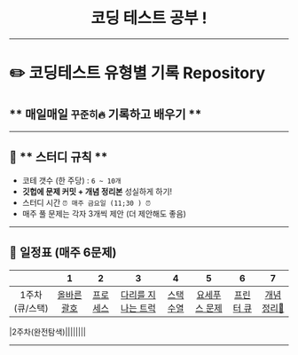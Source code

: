 <h1 align="center"> 코딩 테스트 공부 ! </h1>

------

# ✏️ **코딩테스트 유형별 기록 Repository**
## ** 매일매일 `꾸준히🔥` 기록하고 배우기 **

------
## 🌟 ** 스터디 규칙 **
* 코테 갯수 (한 주당) : `6 ~ 10개`
* **깃헙에 문제 커밋 + 개념 정리본** 성실하게 하기!
* 스터디 시간 `⏰ 매주 금요일 (11;30 ) ⏰`
* 매주 풀 문제는 각자 3개씩 제안 (더 제안해도 좋음)

------

## **📅 일정표 (매주 6문제)**

| |1|2|3|4|5|6|7|
|:-:|:-:|:-:|:-:|:-:|:-:|:-:|:-:|
|1주차(큐/스택)|[올바른 괄호](https://school.programmers.co.kr/learn/courses/30/lessons/12909)|[프로세스](https://school.programmers.co.kr/learn/courses/30/lessons/42587)|[다리를 지나는 트럭](https://school.programmers.co.kr/learn/courses/30/lessons/42583)|[스택수열](https://www.acmicpc.net/problem/1874)|[요세푸스 문제](https://www.acmicpc.net/problem/1158)|[프린터 큐](https://www.acmicpc.net/problem/1966)|[개념정리📖](https://velog.io/@gonn-i/%EC%95%8C%EA%B3%A0%EB%A6%AC%EC%A6%98-%EA%B0%9C%EB%85%90-%EA%B3%B5%EB%B6%80-%EC%8A%A4%ED%83%9D%EA%B3%BC-%ED%81%90)|


|2주차(완전탐색)|[]()|[]()|[]()|[]()|[]()|[]()|[]()|


------



